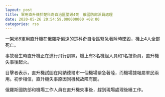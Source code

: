 ```yaml
---
layout: post
title: 軍用直升機於楚科奇自治區墜毀4死　俄國防部派員處理
date: 2020-05-26 20:54:59.000000000 +08:00
categories: rss
---
```


一架米8軍用直升機在俄羅斯偏遠的楚科奇自治區緊急著陸時墜毀，機上4人全部死亡。

事故發生時直升機正在進行飛行訓練，機上有3名機組人員和1名技術員，直升機失事後起火。

目擊者表示，直升機試圖在阿納德爾市一個機場緊急著陸，而機場據報屬軍民兩用。初步相信，直升機失事原因同機械故障有關。

俄羅斯國防部和機場工作人員在直升機失事後，趕到現場處理後續工作。
